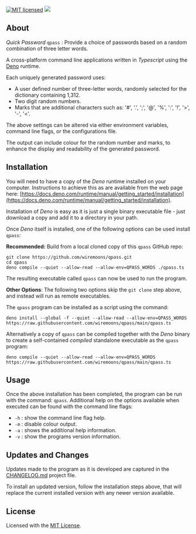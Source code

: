 [![MIT licensed](https://img.shields.io/badge/license-MIT-blue.svg)](https://raw.githubusercontent.com/hyperium/hyper/master/LICENSE)
[![](https://img.shields.io/badge/deno-v2.4.5-green.svg)](https://github.com/denoland/deno)

## About

_Quick Password_ `qpass` : Provide a choice of passwords based on a random
combination of three letter words.

A cross-platform command line applications written in _Typescript_ using the
[Deno](https://deno.land/) runtime.

Each uniquely generated password uses:

- A user defined number of three-letter words, randomly selected for the
  dictionary containing 1,312.
- Two digit random numbers.
- Marks that are additional characters such as: '#', '.', ';', '@', '%', ':',
  '!', '>', '-', '<'.

The above settings can be altered via either environment variables, command line
flags, or the configurations file.

The output can include colour for the random number and marks, to enhance the
display and readability of the generated password.

## Installation

You will need to have a copy of the _Deno_ runtime installed on your computer.
Instructions to achieve this as are available from the web page here:
[https://docs.deno.com/runtime/manual/getting_started/installation](https://docs.deno.com/runtime/manual/getting_started/installation).

Installation of _Deno_ is easy as it is just a single binary executable file -
just download a copy and add it to a directory in your path.

Once _Deno_ itself is installed, one of the following options can be used
install `qpass`:

**Recommended:** Build from a local cloned copy of this `qpass` GitHub repo:

```console
git clone https://github.com/wiremoons/qpass.git
cd qpass
deno compile --quiet --allow-read --allow-env=QPASS_WORDS ./qpass.ts
```

The resulting executable called `qpass` can now be used to run the program.

**Other Options**: The following two options skip the `git clone` step above,
and instead will run as remote executables.

The `qpass` program can be installed as a script using the command:

```console
deno install --global -f --quiet --allow-read --allow-env=QPASS_WORDS https://raw.githubusercontent.com/wiremoons/qpass/main/qpass.ts
```

Alternatively a copy of `qpass` can be compiled together with the _Deno_ binary
to create a self-contained _compiled_ standalone executable as the `qpass`
program:

```console
deno compile --quiet --allow-read --allow-env=QPASS_WORDS https://raw.githubusercontent.com/wiremoons/qpass/main/qpass.ts
```

## Usage

Once the above installation has been completed, the program can be run with the
command: `qpass`. Additional help on the options available when executed can be
found with the command line flags:

- `-h` : show the command line flag help.
- `-m` : disable colour output.
- `-a` : shows the additional help information.
- `-v` : show the programs version information.

## Updates and Changes

Updates made to the program as it is developed are captured in the
[CHANGELOG.md](./CHANGELOG.md) project file.

To install an updated version, follow the installation steps above, that will
replace the current installed version with any newer version available.

## License

Licensed with the [MIT License](./LICENSE).
